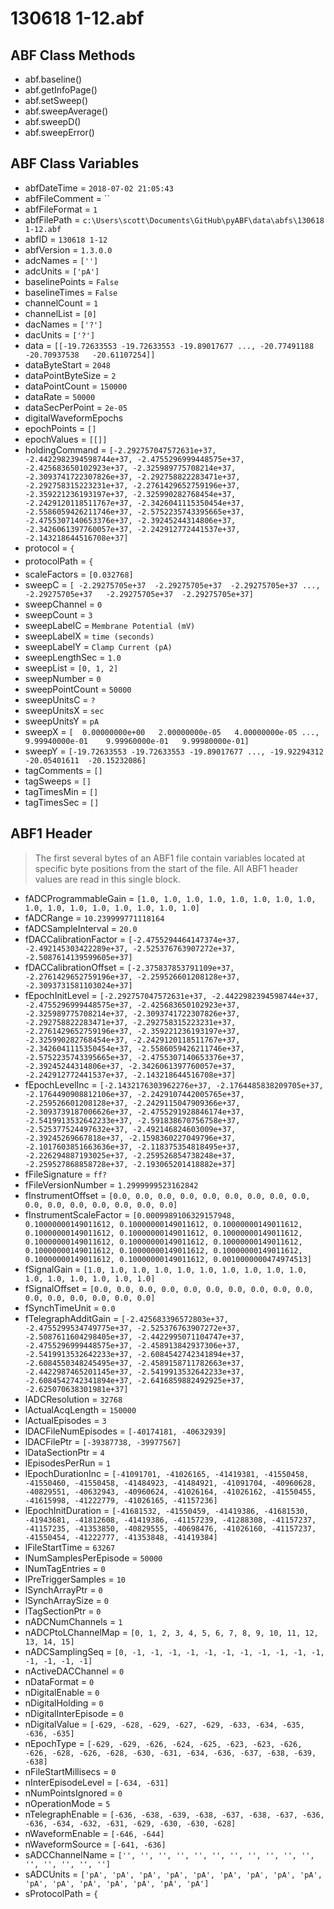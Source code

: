 # 130618 1-12.abf

## ABF Class Methods

* abf.baseline()
* abf.getInfoPage()
* abf.setSweep()
* abf.sweepAverage()
* abf.sweepD()
* abf.sweepError()

## ABF Class Variables

* abfDateTime = `2018-07-02 21:05:43`
* abfFileComment = ``
* abfFileFormat = `1`
* abfFilePath = `c:\Users\scott\Documents\GitHub\pyABF\data\abfs\130618 1-12.abf`
* abfID = `130618 1-12`
* abfVersion = `1.3.0.0`
* adcNames = `['']`
* adcUnits = `['pA']`
* baselinePoints = `False`
* baselineTimes = `False`
* channelCount = `1`
* channelList = `[0]`
* dacNames = `['?']`
* dacUnits = `['?']`
* data = `[[-19.72633553 -19.72633553 -19.89017677 ..., -20.77491188 -20.70937538   -20.61107254]]`
* dataByteStart = `2048`
* dataPointByteSize = `2`
* dataPointCount = `150000`
* dataRate = `50000`
* dataSecPerPoint = `2e-05`
* digitalWaveformEpochs
* epochPoints = `[]`
* epochValues = `[[]]`
* holdingCommand = `[-2.292757047572631e+37, -2.4422982394598744e+37, -2.4755296999448575e+37, -2.425683650102923e+37, -2.325989775708214e+37, -2.3093741722307826e+37, -2.292758822283471e+37, -2.292758315223231e+37, -2.2761429652759196e+37, -2.359221236193197e+37, -2.325990282768454e+37, -2.2429120118511767e+37, -2.3426041115350454e+37, -2.5586059426211746e+37, -2.5752235743395665e+37, -2.4755307140653376e+37, -2.39245244314806e+37, -2.3426061397760057e+37, -2.242912772441537e+37, -2.143218644516708e+37]`
* protocol = `{`
* protocolPath = `{`
* scaleFactors = `[0.032768]`
* sweepC = `[ -2.29275705e+37  -2.29275705e+37  -2.29275705e+37 ...,  -2.29275705e+37   -2.29275705e+37  -2.29275705e+37]`
* sweepChannel = `0`
* sweepCount = `3`
* sweepLabelC = `Membrane Potential (mV)`
* sweepLabelX = `time (seconds)`
* sweepLabelY = `Clamp Current (pA)`
* sweepLengthSec = `1.0`
* sweepList = `[0, 1, 2]`
* sweepNumber = `0`
* sweepPointCount = `50000`
* sweepUnitsC = `?`
* sweepUnitsX = `sec`
* sweepUnitsY = `pA`
* sweepX = `[  0.00000000e+00   2.00000000e-05   4.00000000e-05 ...,   9.99940000e-01    9.99960000e-01   9.99980000e-01]`
* sweepY = `[-19.72633553 -19.72633553 -19.89017677 ..., -19.92294312 -20.05401611  -20.15232086]`
* tagComments = `[]`
* tagSweeps = `[]`
* tagTimesMin = `[]`
* tagTimesSec = `[]`

## ABF1 Header

> The first several bytes of an ABF1 file contain variables     located at specific byte positions from the start of the file.     All ABF1 header values are read in this single block. 

* fADCProgrammableGain = `[1.0, 1.0, 1.0, 1.0, 1.0, 1.0, 1.0, 1.0, 1.0, 1.0, 1.0, 1.0, 1.0, 1.0, 1.0, 1.0]`
* fADCRange = `10.239999771118164`
* fADCSampleInterval = `20.0`
* fDACCalibrationFactor = `[-2.4755294464147374e+37, -2.492145303422289e+37, -2.525376763907272e+37, -2.5087614139599605e+37]`
* fDACCalibrationOffset = `[-2.375837853791109e+37, -2.2761429652759196e+37, -2.259526601208128e+37, -2.3093731581103024e+37]`
* fEpochInitLevel = `[-2.292757047572631e+37, -2.4422982394598744e+37, -2.4755296999448575e+37, -2.425683650102923e+37, -2.325989775708214e+37, -2.3093741722307826e+37, -2.292758822283471e+37, -2.292758315223231e+37, -2.2761429652759196e+37, -2.359221236193197e+37, -2.325990282768454e+37, -2.2429120118511767e+37, -2.3426041115350454e+37, -2.5586059426211746e+37, -2.5752235743395665e+37, -2.4755307140653376e+37, -2.39245244314806e+37, -2.3426061397760057e+37, -2.242912772441537e+37, -2.143218644516708e+37]`
* fEpochLevelInc = `[-2.1432176303962276e+37, -2.1764485838209705e+37, -2.1764490908812106e+37, -2.2429107442005765e+37, -2.259526601208128e+37, -2.2429115047909366e+37, -2.3093739187006626e+37, -2.4755291928846174e+37, -2.5419913532642233e+37, -2.591838670756758e+37, -2.525377524497632e+37, -2.492146824603009e+37, -2.39245269667818e+37, -2.1598360227049796e+37, -2.1017603851663636e+37, -2.118375354818495e+37, -2.226294887193025e+37, -2.259526854738248e+37, -2.259527868858728e+37, -2.193065201418882e+37]`
* fFileSignature = `ff?`
* fFileVersionNumber = `1.2999999523162842`
* fInstrumentOffset = `[0.0, 0.0, 0.0, 0.0, 0.0, 0.0, 0.0, 0.0, 0.0, 0.0, 0.0, 0.0, 0.0, 0.0, 0.0, 0.0]`
* fInstrumentScaleFactor = `[0.0009989106329157948, 0.10000000149011612, 0.10000000149011612, 0.10000000149011612, 0.10000000149011612, 0.10000000149011612, 0.10000000149011612, 0.10000000149011612, 0.10000000149011612, 0.10000000149011612, 0.10000000149011612, 0.10000000149011612, 0.10000000149011612, 0.10000000149011612, 0.10000000149011612, 0.0010000000474974513]`
* fSignalGain = `[1.0, 1.0, 1.0, 1.0, 1.0, 1.0, 1.0, 1.0, 1.0, 1.0, 1.0, 1.0, 1.0, 1.0, 1.0, 1.0]`
* fSignalOffset = `[0.0, 0.0, 0.0, 0.0, 0.0, 0.0, 0.0, 0.0, 0.0, 0.0, 0.0, 0.0, 0.0, 0.0, 0.0, 0.0]`
* fSynchTimeUnit = `0.0`
* fTelegraphAdditGain = `[-2.425683396572803e+37, -2.4755299534749775e+37, -2.525376763907272e+37, -2.5087611604298405e+37, -2.4422995071104747e+37, -2.4755296999448575e+37, -2.458913842937306e+37, -2.5419913532642233e+37, -2.6084542742341894e+37, -2.6084550348245495e+37, -2.4589158711782663e+37, -2.4422987465201145e+37, -2.5419913532642233e+37, -2.6084542742341894e+37, -2.6416859882492925e+37, -2.625070638301981e+37]`
* lADCResolution = `32768`
* lActualAcqLength = `150000`
* lActualEpisodes = `3`
* lDACFileNumEpisodes = `[-40174181, -40632939]`
* lDACFilePtr = `[-39387738, -39977567]`
* lDataSectionPtr = `4`
* lEpisodesPerRun = `1`
* lEpochDurationInc = `[-41091701, -41026165, -41419381, -41550458, -41550460, -41550458, -41484923, -41484921, -41091704, -40960628, -40829551, -40632943, -40960624, -41026164, -41026162, -41550455, -41615998, -41222779, -41026165, -41157236]`
* lEpochInitDuration = `[-41681532, -41550459, -41419386, -41681530, -41943681, -41812608, -41419386, -41157239, -41288308, -41157237, -41157235, -41353850, -40829555, -40698476, -41026160, -41157237, -41550454, -41222777, -41353848, -41419384]`
* lFileStartTime = `63267`
* lNumSamplesPerEpisode = `50000`
* lNumTagEntries = `0`
* lPreTriggerSamples = `10`
* lSynchArrayPtr = `0`
* lSynchArraySize = `0`
* lTagSectionPtr = `0`
* nADCNumChannels = `1`
* nADCPtoLChannelMap = `[0, 1, 2, 3, 4, 5, 6, 7, 8, 9, 10, 11, 12, 13, 14, 15]`
* nADCSamplingSeq = `[0, -1, -1, -1, -1, -1, -1, -1, -1, -1, -1, -1, -1, -1, -1, -1]`
* nActiveDACChannel = `0`
* nDataFormat = `0`
* nDigitalEnable = `0`
* nDigitalHolding = `0`
* nDigitalInterEpisode = `0`
* nDigitalValue = `[-629, -628, -629, -627, -629, -633, -634, -635, -636, -635]`
* nEpochType = `[-629, -629, -626, -624, -625, -623, -623, -626, -626, -628, -626, -628, -630, -631, -634, -636, -637, -638, -639, -638]`
* nFileStartMillisecs = `0`
* nInterEpisodeLevel = `[-634, -631]`
* nNumPointsIgnored = `0`
* nOperationMode = `5`
* nTelegraphEnable = `[-636, -638, -639, -638, -637, -638, -637, -636, -636, -634, -632, -631, -629, -630, -630, -628]`
* nWaveformEnable = `[-646, -644]`
* nWaveformSource = `[-641, -636]`
* sADCChannelName = `['', '', '', '', '', '', '', '', '', '', '', '', '', '', '', '']`
* sADCUnits = `['pA', 'pA', 'pA', 'pA', 'pA', 'pA', 'pA', 'pA', 'pA', 'pA', 'pA', 'pA', 'pA', 'pA', 'pA', 'pA']`
* sProtocolPath = `{`
